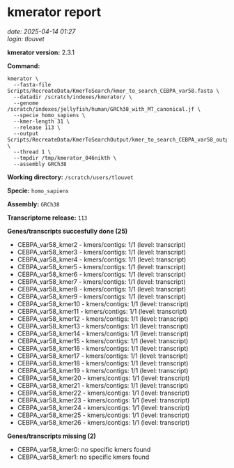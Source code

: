 # kmerator report
*date: 2025-04-14 01:27*  
*login: tlouvet*

**kmerator version:** 2.3.1

**Command:**

```
kmerator \
  --fasta-file Scripts/RecreateData/KmerToSearch/kmer_to_search_CEBPA_var58.fasta \
  --datadir /scratch/indexes/kmerator/ \
  --genome /scratch/indexes/jellyfish/human/GRCh38_with_MT_canonical.jf \
  --specie homo_sapiens \
  --kmer-length 31 \
  --release 113 \
  --output Scripts/RecreateData/KmerToSearchOutput/kmer_to_search_CEBPA_var58_output \
  --thread 1 \
  --tmpdir /tmp/kmerator_046nikth \
  --assembly GRCh38
```

**Working directory:** `/scratch/users/tlouvet`

**Specie:** `homo_sapiens`

**Assembly:** `GRCh38`

**Transcriptome release:** `113`

**Genes/transcripts succesfully done (25)**

- CEBPA_var58_kmer2 - kmers/contigs: 1/1 (level: transcript)
- CEBPA_var58_kmer3 - kmers/contigs: 1/1 (level: transcript)
- CEBPA_var58_kmer4 - kmers/contigs: 1/1 (level: transcript)
- CEBPA_var58_kmer5 - kmers/contigs: 1/1 (level: transcript)
- CEBPA_var58_kmer6 - kmers/contigs: 1/1 (level: transcript)
- CEBPA_var58_kmer7 - kmers/contigs: 1/1 (level: transcript)
- CEBPA_var58_kmer8 - kmers/contigs: 1/1 (level: transcript)
- CEBPA_var58_kmer9 - kmers/contigs: 1/1 (level: transcript)
- CEBPA_var58_kmer10 - kmers/contigs: 1/1 (level: transcript)
- CEBPA_var58_kmer11 - kmers/contigs: 1/1 (level: transcript)
- CEBPA_var58_kmer12 - kmers/contigs: 1/1 (level: transcript)
- CEBPA_var58_kmer13 - kmers/contigs: 1/1 (level: transcript)
- CEBPA_var58_kmer14 - kmers/contigs: 1/1 (level: transcript)
- CEBPA_var58_kmer15 - kmers/contigs: 1/1 (level: transcript)
- CEBPA_var58_kmer16 - kmers/contigs: 1/1 (level: transcript)
- CEBPA_var58_kmer17 - kmers/contigs: 1/1 (level: transcript)
- CEBPA_var58_kmer18 - kmers/contigs: 1/1 (level: transcript)
- CEBPA_var58_kmer19 - kmers/contigs: 1/1 (level: transcript)
- CEBPA_var58_kmer20 - kmers/contigs: 1/1 (level: transcript)
- CEBPA_var58_kmer21 - kmers/contigs: 1/1 (level: transcript)
- CEBPA_var58_kmer22 - kmers/contigs: 1/1 (level: transcript)
- CEBPA_var58_kmer23 - kmers/contigs: 1/1 (level: transcript)
- CEBPA_var58_kmer24 - kmers/contigs: 1/1 (level: transcript)
- CEBPA_var58_kmer25 - kmers/contigs: 1/1 (level: transcript)
- CEBPA_var58_kmer26 - kmers/contigs: 1/1 (level: transcript)


**Genes/transcripts missing (2)**

- CEBPA_var58_kmer0: no specific kmers found
- CEBPA_var58_kmer1: no specific kmers found
